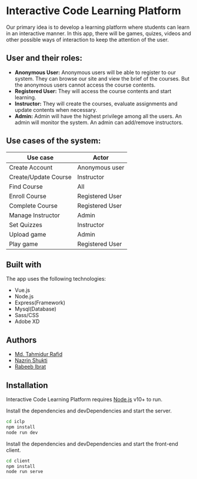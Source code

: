 # Interactive Code Learning Platform

Our primary idea is to develop a learning platform where students can learn in an interactive manner. In this app, there will be games, quizes, videos and other possible ways of interaction to keep the attention of the user.

## User and their roles:
- **Anonymous User:** Anonymous users will be able to register to our system. They can browse our site and view the brief of the courses. But the anonymous users cannot access the course contents. 
- **Registered User:** They will access the course contents and start learning. 
- **Instructor:** They will create the courses, evaluate assignments and update contents when necessary.
- **Admin:** Admin will have the highest privilege among all the users. An admin will monitor the system. An admin can add/remove instructors.

## Use cases of the system:

| Use case | Actor |
| ------- | ------ |
| Create Account | Anonymous user |
| Create/Update Course | Instructor |
| Find Course | All |
| Enroll Course | Registered User |
| Complete Course | Registered User |
| Manage Instructor | Admin |
| Set Quizzes | Instructor |
| Upload game | Admin |
| Play game | Registered User |

## Built with

The app uses the following technologies:

- Vue.js
- Node.js
- Express(Framework)
- Mysql(Database)
- Sass/CSS
- Adobe XD

## Authors

- [Md. Tahmidur Rafid](https://github.com/tahmidurrafid)
- [Nazrin Shukti](https://github.com/Shukti042)
- [Rabeeb Ibrat](https://github.com/RabeebIbrat)

## Installation

Interactive Code Learning Platform requires [Node.js](https://nodejs.org/) v10+ to run.

Install the dependencies and devDependencies and start the server.

```sh
cd iclp
npm install
node run dev
```

Install the dependencies and devDependencies and start the front-end client.

```sh
cd client
npm install
node run serve
```
